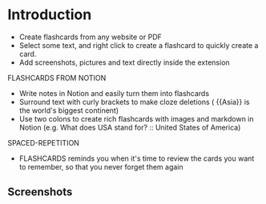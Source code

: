 # Introduction

- Create flashcards from any website or PDF
- Select some text, and right click to create a flashcard to quickly create a card.
- Add screenshots, pictures and text directly inside the extension

FLASHCARDS FROM NOTION

- Write notes in Notion and easily turn them into flashcards
- Surround text with curly brackets to make cloze deletions ( {{Asia}} is the world's biggest continent)
- Use two colons to create rich flashcards with images and markdown in Notion (e.g. What does USA stand for? :: United States of America)

SPACED-REPETITION

- FLASHCARDS reminds you when it's time to review the cards you want to remember, so that you never forget them again

## Screenshots


